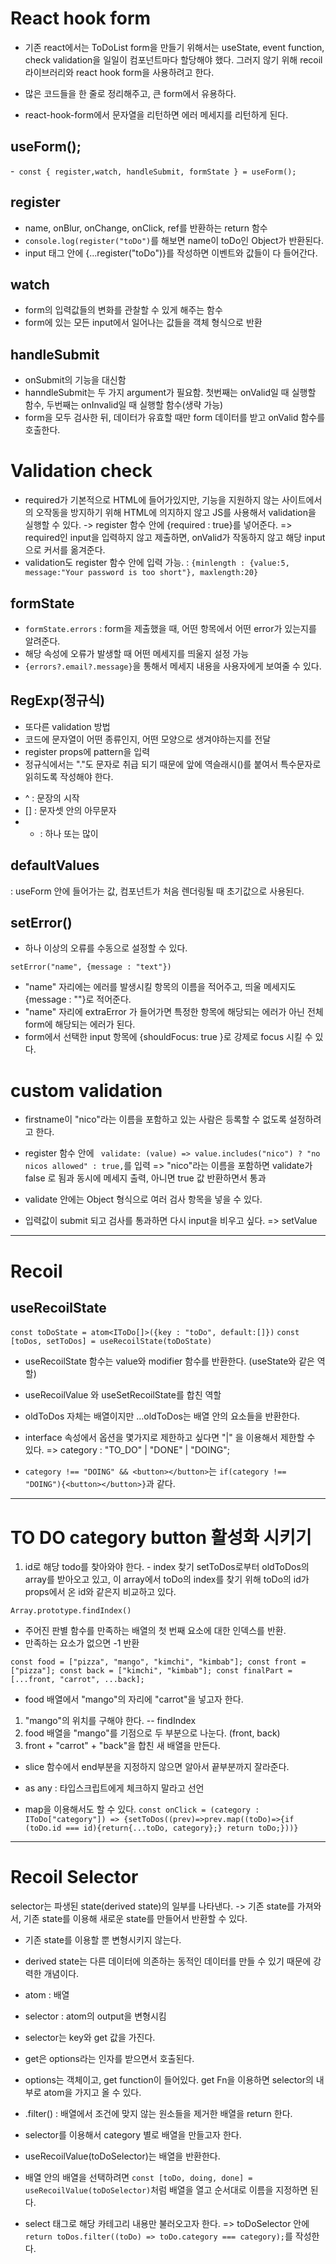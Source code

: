 # React hook form

- 기존 react에서는 ToDoList form을 만들기 위해서는 useState, event function, check validation을 일일이 컴포넌트마다 할당해야 했다. 그러지 않기 위해 recoil 라이브러리와 react hook form을 사용하려고 한다.

- 많은 코드들을 한 줄로 정리해주고, 큰 form에서 유용하다.
- react-hook-form에서 문자열을 리턴하면 에러 메세지를 리턴하게 된다.

## useForm();

-` const { register,watch, handleSubmit, formState } = useForm();`

## register

- name, onBlur, onChange, onClick, ref를 반환하는 return 함수
- `console.log(register("toDo")`를 해보면 name이 toDo인 Object가 반환된다.
- input 태그 안에 {...register("toDo")}를 작성하면 이벤트와 값들이 다 들어간다.

## watch

- form의 입력값들의 변화를 관찰할 수 있게 해주는 함수
- form에 있는 모든 input에서 일어나는 값들을 객체 형식으로 반환

## handleSubmit

- onSubmit의 기능을 대신함
- hanndleSubmit는 두 가지 argument가 필요함. 첫번째는 onValid일 때 실행할 함수, 두번째는 onInvalid일 때 실행할 함수(생략 가능)
- form을 모두 검사한 뒤, 데이터가 유효할 때만 form 데이터를 받고 onValid 함수를 호출한다.

# Validation check

- required가 기본적으로 HTML에 들어가있지만, 기능을 지원하지 않는 사이트에서의 오작동을 방지하기 위해 HTML에 의지하지 않고 JS를 사용해서 validation을 실행할 수 있다.
  -> register 함수 안에 {required : true}를 넣어준다.
  => required인 input을 입력하지 않고 제출하면, onValid가 작동하지 않고 해당 input으로 커서를 옮겨준다.
- validation도 register 함수 안에 입력 가능. : `{minlength : {value:5, message:"Your password is too short"}, maxlength:20}`

## formState

- `formState.errors` : form을 제출했을 때, 어떤 항목에서 어떤 error가 있는지를 알려준다.
- 해당 속성에 오류가 발생할 때 어떤 메세지를 띄울지 설정 가능
- `{errors?.email?.message}`을 통해서 메세지 내용을 사용자에게 보여줄 수 있다.

## RegExp(정규식)

- 또다른 validation 방법
- 코드에 문자열이 어떤 종류인지, 어떤 모양으로 생겨야하는지를 전달
- register props에 pattern을 입력
- 정규식에서는 "."도 문자로 취급 되기 때문에 앞에 역슬래시(\)를 붙여서 특수문자로 읽히도록 작성해야 한다.

* ^ : 문장의 시작
* [] : 문자셋 안의 아무문자
* - : 하나 또는 많이

## defaultValues

: useForm 안에 들어가는 값, 컴포넌트가 처음 렌더링될 때 초기값으로 사용된다.

## setError()

- 하나 이상의 오류를 수동으로 설정할 수 있다.

`setError("name", {message : "text"})`

- "name" 자리에는 에러를 발생시킬 항목의 이름을 적어주고, 띄울 메세지도 {message : ""}로 적어준다.
- "name" 자리에 extraError 가 들어가면 특정한 항목에 해당되는 에러가 아닌 전체 form에 해당되는 에러가 된다.
- form에서 선택한 input 항목에 {shouldFocus: true }로 강제로 focus 시킬 수 있다.

# custom validation

- firstname이 "nico"라는 이름을 포함하고 있는 사람은 등록할 수 없도록 설정하려고 한다.
- register 함수 안에 ` validate: (value) => value.includes("nico") ? "no nicos allowed" : true,`를 입력
  => "nico"라는 이름을 포함하면 validate가 false 로 됨과 동시에 메세지 출력, 아니면 true 값 반환하면서 통과
- validate 안에는 Object 형식으로 여러 검사 항목을 넣을 수 있다.

- 입력값이 submit 되고 검사를 통과하면 다시 input을 비우고 싶다.
  => setValue

---

# Recoil

## useRecoilState

`const toDoState = atom<IToDo[]>({key : "toDo", default:[]})`
`const [toDos, setToDos] = useRecoilState(toDoState)`

- useRecoilState 함수는 value와 modifier 함수를 반환한다. (useState와 같은 역할)
- useRecoilValue 와 useSetRecoilState를 합친 역할

- oldToDos 자체는 배열이지만 ...oldToDos는 배열 안의 요소들을 반환한다.
- interface 속성에서 옵션을 몇가지로 제한하고 싶다면 "|" 을 이용해서 제한할 수 있다. => category : "TO_DO" | "DONE" | "DOING";

- `category !== "DOING" && <button></button>`는 `if(category !== "DOING"){<button></button>}`과 같다.

---

# TO DO category button 활성화 시키기

1. id로 해당 todo를 찾아와야 한다. - index 찾기
   setToDos로부터 oldToDos의 array를 받아오고 있고, 이 array에서 toDo의 index를 찾기 위해 toDo의 id가 props에서 온 id와 같은지 비교하고 있다.

`Array.prototype.findIndex()`

- 주어진 판별 함수를 만족하는 배열의 첫 번째 요소에 대한 인덱스를 반환.
- 만족하는 요소가 없으면 -1 반환

`const food = ["pizza", "mango", "kimchi", "kimbab"]; const front = ["pizza"]; const back = ["kimchi", "kimbab"]; const finalPart = [...front, "carrot", ...back];`

- food 배열에서 "mango"의 자리에 "carrot"을 넣고자 한다.

1. "mango"의 위치를 구해야 한다. -- findIndex
2. food 배열을 "mango"를 기점으로 두 부분으로 나눈다. (front, back)
3. front + "carrot" + "back"을 합친 새 배열을 만든다.

- slice 함수에서 end부분을 지정하지 않으면 알아서 끝부분까지 잘라준다.
- as any : 타입스크립트에게 체크하지 말라고 선언

- map을 이용해서도 할 수 있다.
  `const onClick = (category : IToDo["category"]) => {setToDos((prev)=>prev.map((toDo)=>{if (toDo.id === id){return{...toDo, category};} return toDo;}))}`

---

# Recoil Selector

selector는 파생된 state(derived state)의 일부를 나타낸다.
-> 기존 state를 가져와서, 기존 state를 이용해 새로운 state를 만들어서 반환할 수 있다.

- 기존 state를 이용할 뿐 변형시키지 않는다.
- derived state는 다른 데이터에 의존하는 동적인 데이터를 만들 수 있기 때문에 강력한 개념이다.

- atom : 배열
- selector : atom의 output을 변형시킴

- selector는 key와 get 값을 가진다.
- get은 options라는 인자를 받으면서 호출된다.
- options는 객체이고, get function이 들어있다. get Fn을 이용하면 selector의 내부로 atom을 가지고 올 수 있다.

- .filter() : 배열에서 조건에 맞지 않는 원소들을 제거한 배열을 return 한다.

- selector를 이용해서 category 별로 배열을 만들고자 한다.
- useRecoilValue(toDoSelector)는 배열을 반환한다.
- 배열 안의 배열을 선택하려면 `const [toDo, doing, done] = useRecoilValue(toDoSelector)`처럼 배열을 열고 순서대로 이름을 지정하면 된다.

- select 태그로 해당 카테고리 내용만 불러오고자 한다.
  => toDoSelector 안에 `return toDos.filter((toDo) => toDo.category === category);`를 작성한다.
